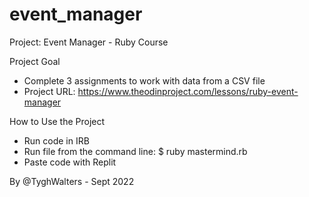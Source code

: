 # event_manager
Project: Event Manager - Ruby Course

Project Goal

- Complete 3 assignments to work with data from a CSV file
- Project URL: https://www.theodinproject.com/lessons/ruby-event-manager

How to Use the Project

- Run code in IRB
- Run file from the command line:  $ ruby mastermind.rb 
- Paste code with Replit

By @TyghWalters - Sept 2022